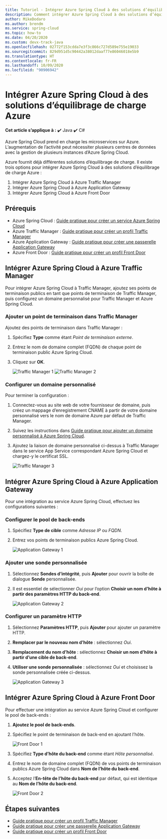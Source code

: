 ```yaml
---
title: Tutoriel - Intégrer Azure Spring Cloud à des solutions d’équilibrage de charge Azure
description: Comment intégrer Azure Spring Cloud à des solutions d’équilibrage de charge Azure
author: MikeDodaro
ms.author: brendm
ms.service: spring-cloud
ms.topic: how-to
ms.date: 04/20/2020
ms.custom: devx-track-java
ms.openlocfilehash: 02772f153cdda7e3f3c866c727d589e755e19033
ms.sourcegitcommit: 829d951d5c90442a38012daaf77e86046018e5b9
ms.translationtype: HT
ms.contentlocale: fr-FR
ms.lasthandoff: 10/09/2020
ms.locfileid: "90906942"
---
```

# <a name="integrate-azure-spring-cloud-with-azure-load-balance-solutions"></a>Intégrer Azure Spring Cloud à des solutions d’équilibrage de charge Azure

**Cet article s’applique à :** ✔️ Java ✔️ C#

Azure Spring Cloud prend en charge les microservices sur Azure.  L’augmentation de l’activité peut nécessiter plusieurs centres de données avec la gestion de plusieurs instances d’Azure Spring Cloud.

Azure fournit déjà différentes solutions d’équilibrage de charge. Il existe trois options pour intégrer Azure Spring Cloud à des solutions d’équilibrage de charge Azure :

1.  Intégrer Azure Spring Cloud à Azure Traffic Manager
2.  Intégrer Azure Spring Cloud à Azure Application Gateway
3.  Intégrer Azure Spring Cloud à Azure Front Door

## <a name="prerequisites"></a>Prérequis

* Azure Spring Cloud : [Guide pratique pour créer un service Azure Spring Cloud](https://docs.microsoft.com/azure/spring-cloud/spring-cloud-quickstart)
* Azure Traffic Manager : [Guide pratique pour créer un profil Traffic Manager](https://docs.microsoft.com/azure/traffic-manager/quickstart-create-traffic-manager-profile/)
* Azure Application Gateway : [Guide pratique pour créer une passerelle Application Gateway](https://docs.microsoft.com/azure/application-gateway/quick-create-portal)
* Azure Front Door : [Guide pratique pour créer un profil Front Door](https://docs.microsoft.com/azure/frontdoor/quickstart-create-front-door)

## <a name="integrate-azure-spring-cloud-with-azure-traffic-manager"></a>Intégrer Azure Spring Cloud à Azure Traffic Manager

Pour intégrer Azure Spring Cloud à Traffic Manager, ajoutez ses points de terminaison publics en tant que points de terminaison de Traffic Manager, puis configurez un domaine personnalisé pour Traffic Manager et Azure Spring Cloud.

### <a name="add-endpoint-in-traffic-manager"></a>Ajouter un point de terminaison dans Traffic Manager
Ajoutez des points de terminaison dans Traffic Manager :
1.  Spécifiez **Type** comme étant *Point de terminaison externe*.
1.  Entrez le nom de domaine complet (FQDN) de chaque point de terminaison public Azure Spring Cloud.
1. Cliquez sur **OK**.

    ![Traffic Manager 1](media/spring-cloud-load-balancers/traffic-manager-1.png) ![Traffic Manager 2](media/spring-cloud-load-balancers/traffic-manager-2.png)

### <a name="configure-custom-domain"></a>Configurer un domaine personnalisé
Pour terminer la configuration :
1.  Connectez-vous au site web de votre fournisseur de domaine, puis créez un mappage d’enregistrement CNAME à partir de votre domaine personnalisé vers le nom de domaine Azure par défaut de Traffic Manager.
1.  Suivez les instructions dans [Guide pratique pour ajouter un domaine personnalisé à Azure Spring Cloud](spring-cloud-tutorial-custom-domain.md).
1. Ajoutez la liaison de domaine personnalisé ci-dessus à Traffic Manager dans le service App Service correspondant Azure Spring Cloud et chargez-y le certificat SSL.

    ![Traffic Manager 3](media/spring-cloud-load-balancers/traffic-manager-3.png)

## <a name="integrate-azure-spring-cloud-with-azure-app-gateway"></a>Intégrer Azure Spring Cloud à Azure Application Gateway

Pour une intégration au service Azure Spring Cloud, effectuez les configurations suivantes :

### <a name="configure-backend-pool"></a>Configurer le pool de back-ends
1. Spécifiez **Type de cible** comme *Adresse IP* ou *FQDN*.
1. Entrez vos points de terminaison publics Azure Spring Cloud.

    ![Application Gateway 1](media/spring-cloud-load-balancers/app-gateway-1.png)

### <a name="add-custom-probe"></a>Ajouter une sonde personnalisée
1. Sélectionnez **Sondes d’intégrité**, puis **Ajouter** pour ouvrir la boîte de dialogue **Sonde** personnalisée. 
1. Il est essentiel de sélectionner *Oui* pour l’option **Choisir un nom d’hôte à partir des paramètres HTTP du back-end**.

    ![Application Gateway 2](media/spring-cloud-load-balancers/app-gateway-2.png)

### <a name="configure-http-setting"></a>Configurer un paramètre HTTP
1.  Sélectionnez **Paramètres HTTP**, puis **Ajouter** pour ajouter un paramètre HTTP.
1.  **Remplacer par le nouveau nom d’hôte** : sélectionnez *Oui*.
1.  **Remplacement du nom d’hôte** : sélectionnez **Choisir un nom d’hôte à partir d’une cible de back-end**.
1.  **Utiliser une sonde personnalisée** : sélectionnez *Oui* et choisissez la sonde personnalisée créée ci-dessus.

    ![Application Gateway 3](media/spring-cloud-load-balancers/app-gateway-3.png)

## <a name="integrate-azure-spring-cloud-with-azure-front-door"></a>Intégrer Azure Spring Cloud à Azure Front Door

Pour effectuer une intégration au service Azure Spring Cloud et configurer le pool de back-ends : 
1. **Ajoutez le pool de back-ends**.
1. Spécifiez le point de terminaison de back-end en ajoutant l’hôte.

    ![Front Door 1](media/spring-cloud-load-balancers/front-door-1.png)

1.  Spécifiez **Type d’hôte du back-end** comme étant *Hôte personnalisé*.
1.  Entrez le nom de domaine complet (FQDN) de vos points de terminaison publics Azure Spring Cloud dans **Nom de l’hôte du back-end**.
1.  Acceptez l’**En-tête de l’hôte du back-end** par défaut, qui est identique au **Nom de l’hôte du back-end**.

    ![Front Door 2](media/spring-cloud-load-balancers/front-door-2.png)

## <a name="next-steps"></a>Étapes suivantes
* [Guide pratique pour créer un profil Traffic Manager](https://docs.microsoft.com/azure/traffic-manager/quickstart-create-traffic-manager-profile/)
* [Guide pratique pour créer une passerelle Application Gateway](https://docs.microsoft.com/azure/application-gateway/quick-create-portal)
* [Guide pratique pour créer un profil Front Door](https://docs.microsoft.com/azure/frontdoor/quickstart-create-front-door)
